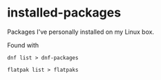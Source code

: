 # installed-packages
Packages I've personally installed on my Linux box.

Found with

```dnf list > dnf-packages```

```flatpak list > flatpaks```
